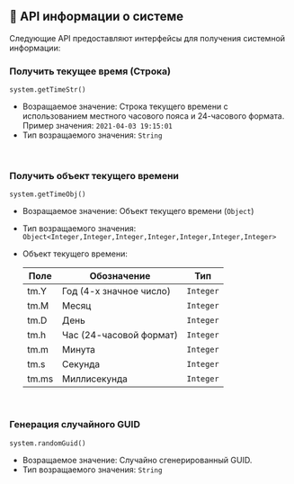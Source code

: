 <!-- translated -->
<!-- by shishkevichd -->

## 📜 API информации о системе

Следующие API предоставляют интерфейсы для получения системной информации:

### Получить текущее время (Строка)

`system.getTimeStr()`

- Возращаемое значение: Строка текущего времени с использованием местного часового пояса и 24-часового формата.
  Пример значения: `2021-04-03 19:15:01`
- Тип возращаемого значения: `String`

<br>

### Получить объект текущего времени

`system.getTimeObj()`

- Возращаемое значение: Объект текущего времени (`Object`)

- Тип возращаемого значения:  `Object<Integer,Integer,Integer,Integer,Integer,Integer,Integer>`

- Объект текущего времени:

  | Поле | Обозначение              | Тип |
  | ----- | -------------------- | --------- |
  | tm.Y  | Год (4-х значное число)| `Integer` |
  | tm.M  | Месяц          | `Integer` |
  | tm.D  | День            | `Integer` |
  | tm.h  | Час (24-часовой формат)|`Integer` |
  | tm.m  | Минута         | `Integer` |
  | tm.s  | Секунда        | `Integer` |
  | tm.ms | Миллисекунда    | `Integer` |

<br>

### Генерация случайного GUID

`system.randomGuid()` 

- Возращаемое значение: Случайно сгенерированный GUID.
- Тип возращаемого значения:  `String`

<br>
